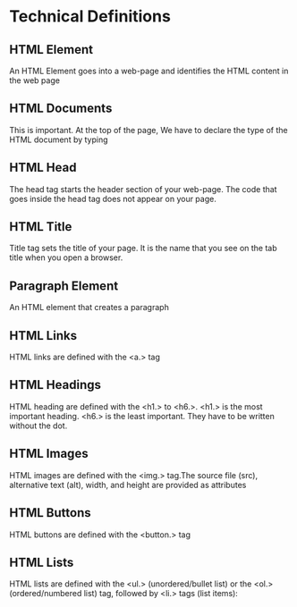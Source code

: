 # Technical Definitions

## HTML Element
An HTML Element goes into a web-page and identifies the HTML content in the web page

## HTML Documents
This is important. At the top of the page, We have to declare the type of the HTML document by typing <!DOCTYPE html> 

## HTML Head
The head tag starts the header section of your web-page. The code that goes inside the head tag does not appear on your page. 
## HTML Title
Title tag sets the title of your page. It is the name that you see on the tab title when you open a browser. 

## Paragraph Element
An HTML element that creates a paragraph

## HTML Links
HTML links are defined with the <a.> tag
## HTML Headings 
HTML heading are defined with the <h1.> to <h6.>. 
<h1.> is the most important heading. <h6.> is the least important.
They have to be written without the dot.

## HTML Images
HTML images are defined with the <img.> tag.The source file (src), alternative text (alt), width, and height are provided as attributes

## HTML Buttons 

HTML buttons are defined with the <button.> tag
## HTML Lists
HTML lists are defined with the <ul.> (unordered/bullet list)
or the <ol.> (ordered/numbered list) tag, followed by <li.> tags (list items):


